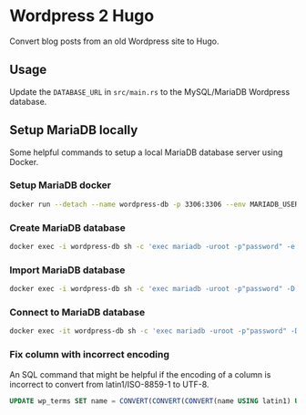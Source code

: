 # Wordpress 2 Hugo

Convert blog posts from an old Wordpress site to Hugo.

## Usage

Update the `DATABASE_URL` in `src/main.rs` to the MySQL/MariaDB Wordpress
database.

## Setup MariaDB locally

Some helpful commands to setup a local MariaDB database server using Docker.

### Setup MariaDB docker

```bash
docker run --detach --name wordpress-db -p 3306:3306 --env MARIADB_USER=wordpress-user --env MARIADB_PASSWORD=password --env MARIADB_ROOT_PASSWORD=password mariadb:latest
```

### Create MariaDB database

```bash
docker exec -i wordpress-db sh -c 'exec mariadb -uroot -p"password" -e "create database wordpressdb"'
```

### Import MariaDB database

```bash
docker exec -i wordpress-db sh -c 'exec mariadb -uroot -p"password" -D wordpressdb' < wordpress.sql
```

### Connect to MariaDB database

```bash
docker exec -it wordpress-db sh -c 'exec mariadb -uroot -p"password" -D wordpressdb'
```

### Fix column with incorrect encoding

An SQL command that might be helpful if the encoding of a column is incorrect
to convert from latin1/ISO-8859-1 to UTF-8.

```sql
UPDATE wp_terms SET name = CONVERT(CONVERT(CONVERT(name USING latin1) USING binary) USING UTF8);
```
